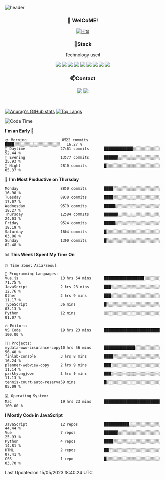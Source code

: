 ![header](https://capsule-render.vercel.app/api?type=waving&color=gradient&height=200&text=Kyungjoon&fontAlign=70&fontAlignY=40&animation=twinkling)

<h3 align="center">👋 WelCoME!</h3>

<div align=center>
  
[![Hits](https://hits.seeyoufarm.com/api/count/incr/badge.svg?url=https%3A%2F%2Fgithub.com%2Fuvula6921&count_bg=%2322BAC9&title_bg=%23827F7F&icon=iconify.svg&icon_color=%2325A27F&title=visits&edge_flat=false)](https://hits.seeyoufarm.com)
  
</div>
<h3 align="center">📌Stack</h3>
<p align="center">Technology used</p>
<div align="center"><img src="https://img.shields.io/badge/HTML5-E34F26?style=flat-square&logo=HTML5&logoColor=white"></img> <img src="https://img.shields.io/badge/CSS3-0A84FF?style=flat-square&logo=CSS3&logoColor=white"></img> <img src="https://img.shields.io/badge/JavaScript-FFCD11?style=flat-square&logo=JavaScript&logoColor=white"></img> <img src="https://img.shields.io/badge/React-00BCF6?style=flat-square&logo=React&logoColor=white"></img> <img src="https://img.shields.io/badge/jQuery-3655FF?style=flat-square&logo=jQuery&logoColor=white"></img> <img src="https://img.shields.io/badge/Ruby-E0115F?style=flat-square&logo=Ruby&logoColor=white"></img> <img src="https://img.shields.io/badge/Python-4B8BBE?style=flat-square&logo=Python&logoColor=white"></img> <img src="https://img.shields.io/badge/Vue-4FC08D?style=flat-square&logo=Vue.js&logoColor=white"></img> <img src="https://img.shields.io/badge/Nuxt-00DC82?style=flat-square&logo=Nuxt.js&logoColor=white"></img></div>

<h3 align="center">📫Contact</h3>
<div align="center"><a href="https://velog.io/@uvula6921/"><img src="https://img.shields.io/badge/Blog-20c997?style=flat-square&logo=V&logoColor=white"/></a> <a href="pkj6921@gmail.com"><img src="https://img.shields.io/badge/Gmail-EA4335?style=flat-square&logo=Gmail&logoColor=white"/></a></div>
<br>
<br>

[![Anurag's GitHub stats](https://github-readme-stats.vercel.app/api?username=uvula6921&hide=stars,issues&show_icons=true&count_private=true&theme=tokyonight)](https://github.com/anuraghazra/github-readme-stats)
[![Top Langs](https://github-readme-stats.vercel.app/api/top-langs/?username=uvula6921&hide=css,jupyter%20notebook,html&exclude_repo=uvula6921,uvula6921.github.io&layout=compact&langs_count=8)](https://github.com/anuraghazra/github-readme-stats)

<!--START_SECTION:waka-->
![Code Time](http://img.shields.io/badge/Code%20Time-1%2C581%20hrs%2016%20mins-blue)

**I'm an Early 🐤** 

```text
🌞 Morning                8522 commits        ████░░░░░░░░░░░░░░░░░░░░░   16.27 % 
🌆 Daytime                27461 commits       █████████████░░░░░░░░░░░░   52.44 % 
🌃 Evening                13577 commits       ██████░░░░░░░░░░░░░░░░░░░   25.93 % 
🌙 Night                  2810 commits        █░░░░░░░░░░░░░░░░░░░░░░░░   05.37 % 
```
📅 **I'm Most Productive on Thursday** 

```text
Monday                   8850 commits        ████░░░░░░░░░░░░░░░░░░░░░   16.90 % 
Tuesday                  8938 commits        ████░░░░░░░░░░░░░░░░░░░░░   17.07 % 
Wednesday                9570 commits        █████░░░░░░░░░░░░░░░░░░░░   18.27 % 
Thursday                 12584 commits       ██████░░░░░░░░░░░░░░░░░░░   24.03 % 
Friday                   9524 commits        █████░░░░░░░░░░░░░░░░░░░░   18.19 % 
Saturday                 1604 commits        █░░░░░░░░░░░░░░░░░░░░░░░░   03.06 % 
Sunday                   1300 commits        █░░░░░░░░░░░░░░░░░░░░░░░░   02.48 % 
```


📊 **This Week I Spent My Time On** 

```text
🕑︎ Time Zone: Asia/Seoul

💬 Programming Languages: 
Vue.js                   13 hrs 54 mins      ██████████████████░░░░░░░   71.75 % 
JavaScript               2 hrs 28 mins       ███░░░░░░░░░░░░░░░░░░░░░░   12.76 % 
Other                    2 hrs 9 mins        ███░░░░░░░░░░░░░░░░░░░░░░   11.17 % 
TypeScript               36 mins             █░░░░░░░░░░░░░░░░░░░░░░░░   03.13 % 
Python                   12 mins             ░░░░░░░░░░░░░░░░░░░░░░░░░   01.07 % 

🔥 Editors: 
VS Code                  19 hrs 23 mins      █████████████████████████   100.00 % 

🐱‍💻 Projects: 
mydata-www-insurance-copy10 hrs 56 mins      ██████████████░░░░░░░░░░░   56.40 % 
finlab-console           3 hrs 8 mins        ████░░░░░░░░░░░░░░░░░░░░░   16.24 % 
planner-webview-copy     2 hrs 9 mins        ███░░░░░░░░░░░░░░░░░░░░░░   11.14 % 
parkkyungjoon            2 hrs 9 mins        ███░░░░░░░░░░░░░░░░░░░░░░   11.13 % 
tennis-court-auto-reserva59 mins             █░░░░░░░░░░░░░░░░░░░░░░░░   05.09 % 

💻 Operating System: 
Mac                      19 hrs 23 mins      █████████████████████████   100.00 % 
```

**I Mostly Code in JavaScript** 

```text
JavaScript               12 repos            ███████████░░░░░░░░░░░░░░   44.44 % 
Vue                      7 repos             ██████░░░░░░░░░░░░░░░░░░░   25.93 % 
Python                   4 repos             ████░░░░░░░░░░░░░░░░░░░░░   14.81 % 
HTML                     2 repos             ██░░░░░░░░░░░░░░░░░░░░░░░   07.41 % 
CSS                      1 repo              █░░░░░░░░░░░░░░░░░░░░░░░░   03.70 % 
```




 Last Updated on 15/05/2023 18:40:24 UTC
<!--END_SECTION:waka-->
